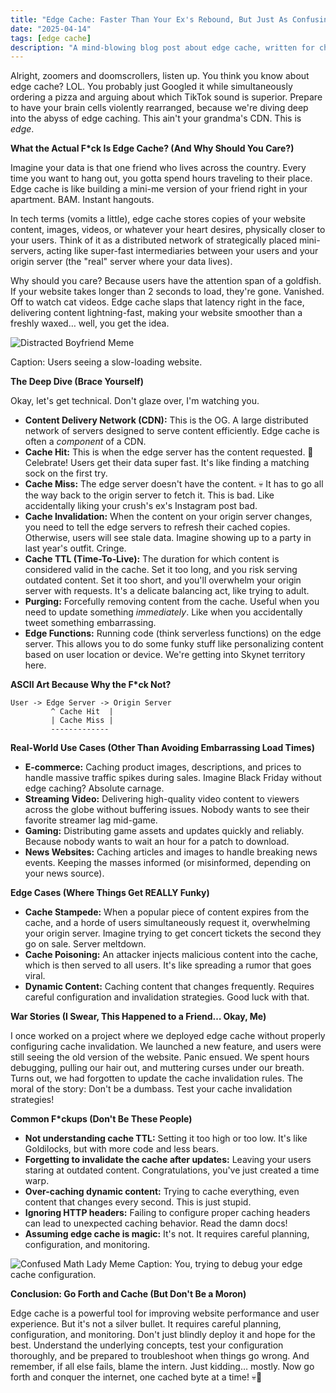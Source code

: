 ```yaml
---
title: "Edge Cache: Faster Than Your Ex's Rebound, But Just As Confusing"
date: "2025-04-14"
tags: [edge cache]
description: "A mind-blowing blog post about edge cache, written for chaotic Gen Z engineers."
---
```


Alright, zoomers and doomscrollers, listen up. You think you know about edge cache? LOL. You probably just Googled it while simultaneously ordering a pizza and arguing about which TikTok sound is superior. Prepare to have your brain cells violently rearranged, because we're diving deep into the abyss of edge caching. This ain't your grandma's CDN. This is *edge*.

**What the Actual F*ck Is Edge Cache? (And Why Should You Care?)**

Imagine your data is that one friend who lives across the country. Every time you want to hang out, you gotta spend hours traveling to their place. Edge cache is like building a mini-me version of your friend right in your apartment. BAM. Instant hangouts.

In tech terms (vomits a little), edge cache stores copies of your website content, images, videos, or whatever your heart desires, physically closer to your users. Think of it as a distributed network of strategically placed mini-servers, acting like super-fast intermediaries between your users and your origin server (the "real" server where your data lives).

Why should you care? Because users have the attention span of a goldfish. If your website takes longer than 2 seconds to load, they're gone. Vanished. Off to watch cat videos. Edge cache slaps that latency right in the face, delivering content lightning-fast, making your website smoother than a freshly waxed… well, you get the idea.

![Distracted Boyfriend Meme](https://i.imgflip.com/1yekjq.jpg)

Caption: Users seeing a slow-loading website.

**The Deep Dive (Brace Yourself)**

Okay, let's get technical. Don't glaze over, I'm watching you.

*   **Content Delivery Network (CDN):** This is the OG. A large distributed network of servers designed to serve content efficiently. Edge cache is often a *component* of a CDN.
*   **Cache Hit:** This is when the edge server has the content requested. 🎉 Celebrate! Users get their data super fast. It's like finding a matching sock on the first try.
*   **Cache Miss:** The edge server doesn't have the content. 💀 It has to go all the way back to the origin server to fetch it. This is bad. Like accidentally liking your crush's ex's Instagram post bad.
*   **Cache Invalidation:** When the content on your origin server changes, you need to tell the edge servers to refresh their cached copies. Otherwise, users will see stale data. Imagine showing up to a party in last year's outfit. Cringe.
*   **Cache TTL (Time-To-Live):** The duration for which content is considered valid in the cache. Set it too long, and you risk serving outdated content. Set it too short, and you'll overwhelm your origin server with requests. It's a delicate balancing act, like trying to adult.
*   **Purging:** Forcefully removing content from the cache. Useful when you need to update something *immediately*. Like when you accidentally tweet something embarrassing.
*   **Edge Functions:** Running code (think serverless functions) on the edge server. This allows you to do some funky stuff like personalizing content based on user location or device. We're getting into Skynet territory here.

**ASCII Art Because Why the F*ck Not?**

```
User -> Edge Server -> Origin Server
         ^ Cache Hit  |
         | Cache Miss |
         -------------

```

**Real-World Use Cases (Other Than Avoiding Embarrassing Load Times)**

*   **E-commerce:** Caching product images, descriptions, and prices to handle massive traffic spikes during sales. Imagine Black Friday without edge caching? Absolute carnage.
*   **Streaming Video:** Delivering high-quality video content to viewers across the globe without buffering issues. Nobody wants to see their favorite streamer lag mid-game.
*   **Gaming:** Distributing game assets and updates quickly and reliably. Because nobody wants to wait an hour for a patch to download.
*   **News Websites:** Caching articles and images to handle breaking news events. Keeping the masses informed (or misinformed, depending on your news source).

**Edge Cases (Where Things Get REALLY Funky)**

*   **Cache Stampede:** When a popular piece of content expires from the cache, and a horde of users simultaneously request it, overwhelming your origin server. Imagine trying to get concert tickets the second they go on sale. Server meltdown.
*   **Cache Poisoning:** An attacker injects malicious content into the cache, which is then served to all users. It's like spreading a rumor that goes viral.
*   **Dynamic Content:** Caching content that changes frequently. Requires careful configuration and invalidation strategies. Good luck with that.

**War Stories (I Swear, This Happened to a Friend… Okay, Me)**

I once worked on a project where we deployed edge cache without properly configuring cache invalidation. We launched a new feature, and users were still seeing the old version of the website. Panic ensued. We spent hours debugging, pulling our hair out, and muttering curses under our breath. Turns out, we had forgotten to update the cache invalidation rules. The moral of the story: Don't be a dumbass. Test your cache invalidation strategies!

**Common F*ckups (Don't Be These People)**

*   **Not understanding cache TTL:** Setting it too high or too low. It's like Goldilocks, but with more code and less bears.
*   **Forgetting to invalidate the cache after updates:** Leaving your users staring at outdated content. Congratulations, you've just created a time warp.
*   **Over-caching dynamic content:** Trying to cache everything, even content that changes every second. This is just stupid.
*   **Ignoring HTTP headers:** Failing to configure proper caching headers can lead to unexpected caching behavior. Read the damn docs!
*   **Assuming edge cache is magic:** It's not. It requires careful planning, configuration, and monitoring.

![Confused Math Lady Meme](https://i.kym-cdn.com/photos/images/newsfeed/002/344/163/800.jpg)
Caption: You, trying to debug your edge cache configuration.

**Conclusion: Go Forth and Cache (But Don't Be a Moron)**

Edge cache is a powerful tool for improving website performance and user experience. But it's not a silver bullet. It requires careful planning, configuration, and monitoring. Don't just blindly deploy it and hope for the best. Understand the underlying concepts, test your configuration thoroughly, and be prepared to troubleshoot when things go wrong. And remember, if all else fails, blame the intern. Just kidding… mostly. Now go forth and conquer the internet, one cached byte at a time! 💀🙏
